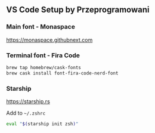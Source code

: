 ## VS Code Setup by Przeprogramowani

### Main font - Monaspace

https://monaspace.githubnext.com 

### Terminal font - Fira Code

```bash
brew tap homebrew/cask-fonts
brew cask install font-fira-code-nerd-font
```

### Starship

https://starship.rs

Add to `~/.zshrc`
```bash
eval "$(starship init zsh)"
```
